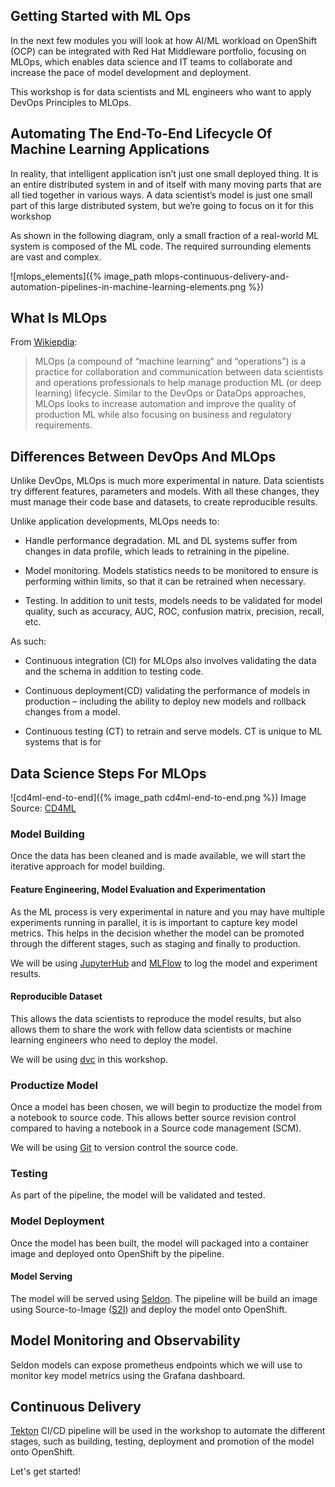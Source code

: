 ## Getting Started with ML Ops

In the next few modules you will look at how AI/ML workload on OpenShift (OCP) can be integrated with Red Hat Middleware portfolio, focusing on MLOps, which enables data science and IT teams to collaborate and increase the pace of model development and deployment.

This workshop is for data scientists and ML engineers who want to apply DevOps Principles to MLOps. 

## Automating The End-To-End Lifecycle Of Machine Learning Applications

In reality, that intelligent application isn’t just one small deployed thing. It is an entire distributed system in and of itself with many moving parts that are all tied together in various ways. A data scientist’s model is just one small part of this large distributed system, but we’re going to focus on it for this workshop

As shown in the following diagram, only a small fraction of a real-world ML system is composed of the ML code. The required surrounding elements are vast and complex.

![mlops_elements]({% image_path mlops-continuous-delivery-and-automation-pipelines-in-machine-learning-elements.png %}) 

## What Is MLOps

From [Wikiepdia](https://en.wikipedia.org/wiki/MLOps):

>MLOps (a compound of “machine learning” and “operations”) is a practice for collaboration and communication between data scientists and operations professionals to help manage production ML (or deep learning) lifecycle. Similar to the DevOps or DataOps approaches, MLOps looks to increase automation and improve the quality of production ML while also focusing on business and regulatory requirements. 

## Differences Between DevOps And MLOps

 Unlike DevOps, MLOps is much more experimental in nature. Data scientists try different features, parameters and models. With all these changes, they must manage their code base and datasets, to create reproducible results.

Unlike application developments, MLOps needs to:

* Handle performance degradation. ML and DL systems suffer from changes in data profile, which leads to retraining in the pipeline. 

* Model monitoring. Models statistics needs to be monitored to ensure is performing within limits, so that it can be retrained when necessary. 

* Testing. In addition to unit tests, models needs to be validated for model quality, such as accuracy, AUC, ROC, confusion matrix, precision, recall, etc. 

As such:

* Continuous integration (CI) for MLOps also involves validating the data and the schema in addition to testing code.

* Continuous deployment(CD) validating the performance of models in production – including the ability to deploy new models and rollback changes from a model.

* Continuous testing (CT) to retrain and serve models. CT is unique to ML systems that is for 

## Data Science Steps For MLOps

![cd4ml-end-to-end]({% image_path cd4ml-end-to-end.png %}) 
Image Source: [CD4ML](https://martinfowler.com/articles/cd4ml.html#TestingAndQualityInMachineLearning)



### Model Building
Once the data has been cleaned and is made available, we will start the iterative approach for model building. 

#### Feature Engineering, Model Evaluation and Experimentation

As the ML process is very experimental in nature and you may have multiple experiments running in parallel, it is is important to capture key model metrics. This helps in the decision whether the model can be promoted through the different stages, such as staging and finally to production. 

We will be using [JupyterHub](https://jupyter.org/hub) and [MLFlow](https://www.mlflow.org/) to log the model and experiment results. 

#### Reproducible Dataset

This allows the data scientists to reproduce the model results, but also allows them to share the work with fellow data scientists or machine learning engineers who need to deploy the model.

We will be using [dvc](https://dvc.org/) in this workshop. 

### Productize Model

Once a model has been chosen, we will begin to productize the model from a notebook to source code. This allows better source revision control compared to having a notebook in a Source code management (SCM). 

We will be using [Git](https://git-scm.com/book/en/v2/Getting-Started-What-is-Git%3F) to version control the source code. 

### Testing 

As part of the pipeline, the model will be validated and tested. 

### Model Deployment

Once the model has been built, the model will packaged into a container image and deployed onto OpenShift by the pipeline. 

#### Model Serving

The model will be served using [Seldon](https://www.seldon.io/). The pipeline will be build an image using Source-to-Image ([S2I](https://github.com/openshift/source-to-image)) and deploy the model onto OpenShift. 

## Model Monitoring and Observability

Seldon models can expose prometheus endpoints which we will use to monitor key model metrics using the Grafana dashboard. 

## Continuous Delivery 

[Tekton](https://tekton.dev/) CI/CD pipeline will be used in the workshop to automate the different stages, such as building, testing, deployment and promotion of the model onto OpenShift. 

Let's get started!

